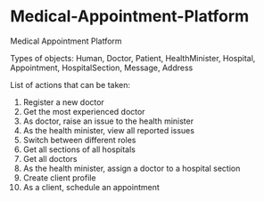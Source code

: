 # Medical-Appointment-Platform
Medical Appointment Platform

Types of objects: Human, Doctor, Patient, HealthMinister, Hospital, Appointment, HospitalSection, Message, Address

List of actions that can be taken:
1. Register a new doctor
2. Get the most experienced doctor
3. As doctor, raise an issue to the health minister
4. As the health minister, view all reported issues
5. Switch between different roles
6. Get all sections of all hospitals
7. Get all doctors
8. As the health minister, assign a doctor to a hospital section
9. Create client profile
10. As a client, schedule an appointment

